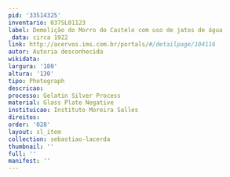```yaml
---
pid: '33514325'
inventario: 037SL01123
label: Demolição do Morro do Castelo com uso de jatos de água
_data: circa 1922
link: http://acervos.ims.com.br/portals/#/detailpage/104116
autor: Autoria desconhecida
wikidata: 
largura: '180'
altura: '130'
tipo: Photograph
descricao: 
processo: Gelatin Silver Process
material: Glass Plate Negative
instituicao: Instituto Moreira Salles
direitos: 
order: '028'
layout: sl_item
collection: sebastiao-lacerda
thumbnail: ''
full: ''
manifest: ''
---
```

